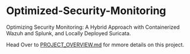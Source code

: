 # Optimized-Security-Monitoring
Optimizing Security Monitoring: A Hybrid Approach with Containerized Wazuh and Splunk, and Locally Deployed Suricata.

Head Over to [PROJECT_OVERVIEW.md](PROJECT_OVERVIEW.md) for mmore details on this project.
